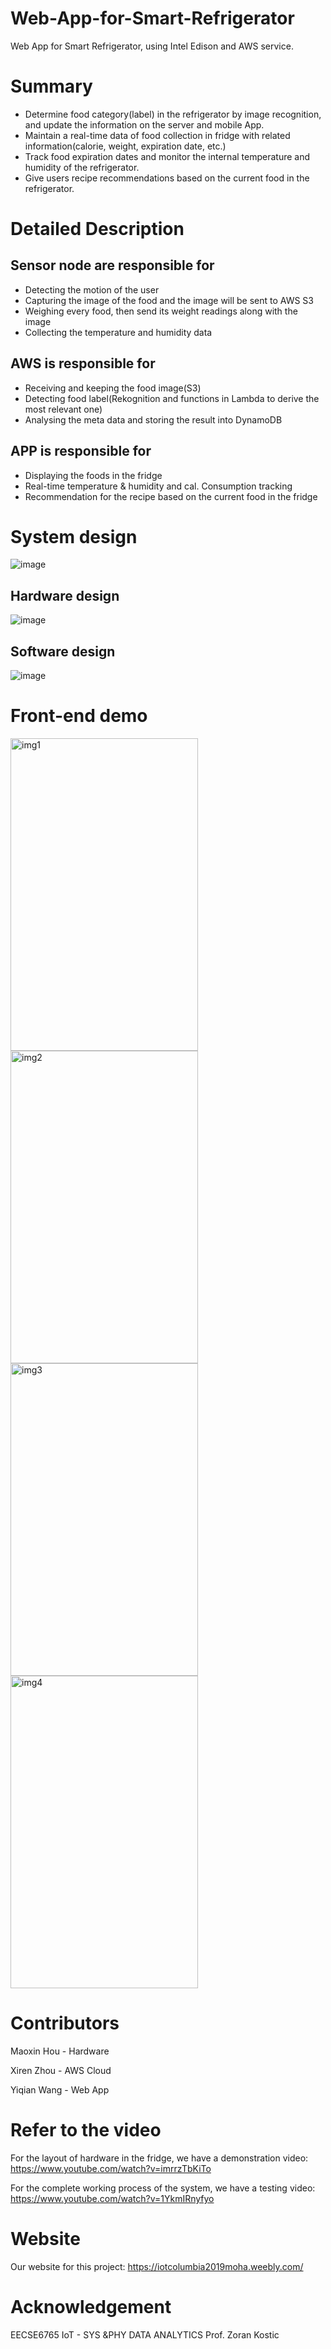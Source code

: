 # Web-App-for-Smart-Refrigerator

Web App for Smart Refrigerator, using Intel Edison and AWS service.

# Summary

* Determine food category(label) in the refrigerator by image recognition, and update the information on the server and mobile App.
* Maintain a real-time data of food collection in fridge with related information(calorie, weight, expiration date, etc.)
* Track food expiration dates and monitor the internal temperature and humidity of the refrigerator.
* Give users recipe recommendations based on the current food in the refrigerator.

# Detailed Description

## Sensor node are responsible for

* Detecting the motion of the user
* Capturing the image of the food and the image will be sent to AWS S3
* Weighing every food, then send its weight readings along with the image
* Collecting the temperature and humidity data 

## AWS is responsible for 

* Receiving and keeping the food image(S3)
* Detecting food label(Rekognition and functions in Lambda to derive the most relevant one)
* Analysing the meta data and storing the result into DynamoDB

## APP is responsible for

* Displaying the foods in the fridge
* Real-time temperature & humidity and cal. Consumption tracking
* Recommendation for the recipe based on the current food in the fridge

# System design

![image](https://github.com/OliviaWYQ/Web-App-for-Smart-Refrigerator/blob/master/demo_img/img5.png)

## Hardware design

![image](https://github.com/OliviaWYQ/Web-App-for-Smart-Refrigerator/blob/master/demo_img/img6.png)

## Software design

![image](https://github.com/OliviaWYQ/Web-App-for-Smart-Refrigerator/blob/master/demo_img/img7.png)

# Front-end demo

<img src="https://github.com/OliviaWYQ/Web-App-for-Smart-Refrigerator/blob/master/demo_img/img1.png" width = "300" height = "500" alt="img1" align=center />

<img src="https://github.com/OliviaWYQ/Web-App-for-Smart-Refrigerator/blob/master/demo_img/img2.png" width = "300" height = "500" alt="img2" align=center />

<img src="https://github.com/OliviaWYQ/Web-App-for-Smart-Refrigerator/blob/master/demo_img/img3.png" width = "300" height = "500" alt="img3" align=center />

<img src="https://github.com/OliviaWYQ/Web-App-for-Smart-Refrigerator/blob/master/demo_img/img4.png" width = "300" height = "500" alt="img4" align=center />

# Contributors

Maoxin Hou - Hardware

Xiren Zhou - AWS Cloud 

Yiqian Wang - Web App

# Refer to the video

For the layout of hardware in the fridge, we have a demonstration video: 
https://www.youtube.com/watch?v=imrrzTbKiTo

For the complete working process of the system, we have a testing video:
https://www.youtube.com/watch?v=1YkmIRnyfyo

# Website

Our website for this project:
https://iotcolumbia2019moha.weebly.com/ 

# Acknowledgement

EECSE6765 IoT - SYS &PHY DATA ANALYTICS	Prof. Zoran Kostic
